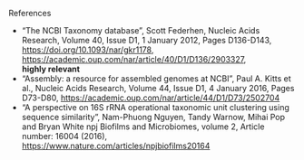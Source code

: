 References
  - “The NCBI Taxonomy database”, Scott Federhen, Nucleic Acids Research, Volume
40, Issue D1, 1 January 2012, Pages D136-D143, https://doi.org/10.1093/nar/gkr1178,
https://academic.oup.com/nar/article/40/D1/D136/2903327,  
__highly relevant__
  - “Assembly: a resource for assembled genomes at NCBI”, Paul A. Kitts et al., Nucleic
Acids Research, Volume 44, Issue D1, 4 January 2016, Pages D73-D80, https://academic.oup.com/nar/article/44/D1/D73/2502704
  - “A perspective on 16S rRNA operational taxonomic unit clustering using sequence
similarity”, Nam-Phuong Nguyen, Tandy Warnow, Mihai Pop and Bryan White
npj Biofilms and Microbiomes, volume 2, Article number: 16004 (2016), https://www.nature.com/articles/npjbiofilms20164
